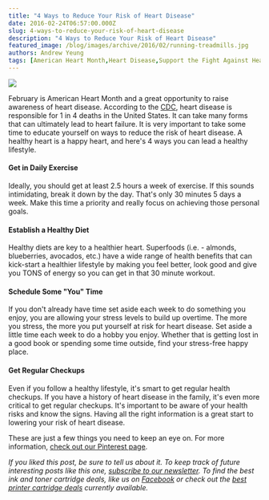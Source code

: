 ```yaml
---
title: "4 Ways to Reduce Your Risk of Heart Disease"
date: 2016-02-24T06:57:00.000Z
slug: 4-ways-to-reduce-your-risk-of-heart-disease
description: "4 Ways to Reduce Your Risk of Heart Disease"
featured_image: /blog/images/archive/2016/02/running-treadmills.jpg
authors: Andrew Yeung
tags: [American Heart Month,Heart Disease,Support the Fight Against Heart Disease,CompandSave]
---
```


[![](/blog/images/running-treadmills.jpg)](/blog/images/running-treadmills.jpg)

February is American Heart Month and a great opportunity to raise awareness of heart disease. According to the [CDC](https://www.cdc.gov/heartdisease/facts.htm), heart disease is responsible for 1 in 4 deaths in the United States. It can take many forms that can ultimately lead to heart failure. It is very important to take some time to educate yourself on ways to reduce the risk of heart disease. A healthy heart is a happy heart, and here's 4 ways you can lead a healthy lifestyle. 

#### 

####   

#### Get in Daily Exercise

Ideally, you should get at least 2.5 hours a week of exercise. If this sounds intimidating, break it down by the day. That's only 30 minutes 5 days a week. Make this time a priority and really focus on achieving those personal goals.  
  
#### Establish a Healthy Diet

Healthy diets are key to a healthier heart. Superfoods (i.e. - almonds, blueberries, avocados, etc.) have a wide range of health benefits that can kick-start a healthier lifestyle by making you feel better, look good and give you TONS of energy so you can get in that 30 minute workout.   
  
#### Schedule Some "You" Time

If you don't already have time set aside each week to do something you enjoy, you are allowing your stress levels to build up overtime. The more you stress, the more you put yourself at risk for heart disease. Set aside a little time each week to do a hobby you enjoy. Whether that is getting lost in a good book or spending some time outside, find your stress-free happy place.   
  
#### Get Regular Checkups

Even if you follow a healthy lifestyle, it's smart to get regular health checkups. If you have a history of heart disease in the family, it's even more critical to get regular checkups. It's important to be aware of your health risks and know the signs. Having all the right information is a great start to lowering your risk of heart disease.   
  
These are just a few things you need to keep an eye on. For more information, [check out our Pinterest page](https://www.pinterest.com/compandsave/american-heart-month/).

_If you liked this post, be sure to tell us about it. To keep track of future interesting posts like this one, [subscribe to our newsletter](https://www.compandsave.com/welcome/subscribe/). To find the best ink and toner cartridge deals, like us on [Facebook](https://www.facebook.com/compandsave.ink/) or check out the [best printer cartridge deals](https://www.compandsave.com/coupon) currently available._ 